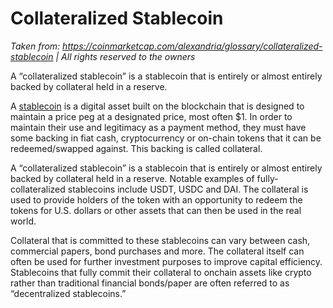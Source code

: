 # Collateralized Stablecoin

*Taken from: https://coinmarketcap.com/alexandria/glossary/collateralized-stablecoin | All rights reserved to the owners*

A “collateralized stablecoin” is a stablecoin that is entirely or almost entirely backed by collateral held in a reserve.

A [stablecoin](https://coinmarketcap.com/alexandria/article/what-is-a-stablecoin) is a digital asset built on the blockchain that is designed to maintain a price peg at a designated price, most often $1. In order to maintain their use and legitimacy as a payment method, they must have some backing in fiat cash, cryptocurrency or on-chain tokens that it can be redeemed/swapped against. This backing is called collateral.

A “collateralized stablecoin” is a stablecoin that is entirely or almost entirely backed by collateral held in a reserve. Notable examples of fully-collateralized stablecoins include USDT, USDC and DAI. The collateral is used to provide holders of the token with an opportunity to redeem the tokens for U.S. dollars or other assets that can then be used in the real world.

Collateral that is committed to these stablecoins can vary between cash, commercial papers, bond purchases and more. The collateral itself can often be used for further investment purposes to improve capital efficiency. Stablecoins that fully commit their collateral to onchain assets like crypto rather than traditional financial bonds/paper are often referred to as “decentralized stablecoins.”
